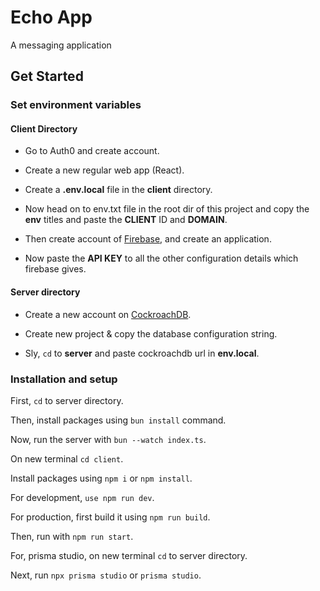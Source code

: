 # Echo App

A messaging application



<!-- ADD IMAGES -->










## Get Started

### Set environment variables

#### Client Directory

- Go to Auth0 and create account.

- Create a new regular web app (React).

- Create a **.env.local** file in the **client** directory.

- Now head on to env.txt file in the root dir of this project and copy the **env** titles and paste the **CLIENT** ID and **DOMAIN**.

- Then create account of [Firebase](https://console.firebase.google.com), and create an application.

- Now paste the **API KEY** to all the other configuration details which firebase gives.

#### Server directory

- Create a new account on [CockroachDB](https://cockroachlabs.cloud/).

- Create new project & copy the database configuration string.

- Sly, `cd` to **server** and paste cockroachdb url in **env.local**.

### Installation and setup

First, `cd` to server directory.

Then, install packages using `bun install` command.

Now, run the server with `bun --watch index.ts`.

On new terminal `cd client`.

Install packages using `npm i` or `npm install`.

For development, `use npm run dev`.

For production, first build it using `npm run build`.

Then, run with `npm run start`.

For, prisma studio, on new terminal `cd` to server directory.

Next, run `npx prisma studio` or `prisma studio`.

